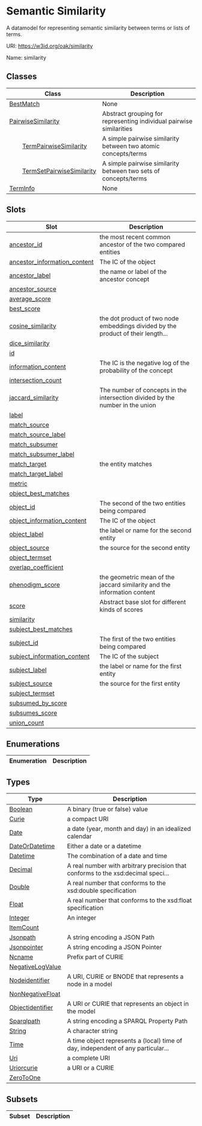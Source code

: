 # Semantic Similarity

A datamodel for representing semantic similarity between terms or lists of terms.

URI: https://w3id.org/oak/similarity

Name: similarity



## Classes

| Class | Description |
| --- | --- |
| [BestMatch](BestMatch.md) | None |
| [PairwiseSimilarity](PairwiseSimilarity.md) | Abstract grouping for representing individual pairwise similarities |
| &nbsp;&nbsp;&nbsp;&nbsp;&nbsp;&nbsp;&nbsp;&nbsp;[TermPairwiseSimilarity](TermPairwiseSimilarity.md) | A simple pairwise similarity between two atomic concepts/terms |
| &nbsp;&nbsp;&nbsp;&nbsp;&nbsp;&nbsp;&nbsp;&nbsp;[TermSetPairwiseSimilarity](TermSetPairwiseSimilarity.md) | A simple pairwise similarity between two sets of concepts/terms |
| [TermInfo](TermInfo.md) | None |



## Slots

| Slot | Description |
| --- | --- |
| [ancestor_id](ancestor_id.md) | the most recent common ancestor of the two compared entities |
| [ancestor_information_content](ancestor_information_content.md) | The IC of the object |
| [ancestor_label](ancestor_label.md) | the name or label of the ancestor concept |
| [ancestor_source](ancestor_source.md) |  |
| [average_score](average_score.md) |  |
| [best_score](best_score.md) |  |
| [cosine_similarity](cosine_similarity.md) | the dot product of two node embeddings divided by the product of their length... |
| [dice_similarity](dice_similarity.md) |  |
| [id](id.md) |  |
| [information_content](information_content.md) | The IC is the negative log of the probability of the concept |
| [intersection_count](intersection_count.md) |  |
| [jaccard_similarity](jaccard_similarity.md) | The number of concepts in the intersection divided by the number in the union |
| [label](label.md) |  |
| [match_source](match_source.md) |  |
| [match_source_label](match_source_label.md) |  |
| [match_subsumer](match_subsumer.md) |  |
| [match_subsumer_label](match_subsumer_label.md) |  |
| [match_target](match_target.md) | the entity matches |
| [match_target_label](match_target_label.md) |  |
| [metric](metric.md) |  |
| [object_best_matches](object_best_matches.md) |  |
| [object_id](object_id.md) | The second of the two entities being compared |
| [object_information_content](object_information_content.md) | The IC of the object |
| [object_label](object_label.md) | the label or name for the second entity |
| [object_source](object_source.md) | the source for the second entity |
| [object_termset](object_termset.md) |  |
| [overlap_coefficient](overlap_coefficient.md) |  |
| [phenodigm_score](phenodigm_score.md) | the geometric mean of the jaccard similarity and the information content |
| [score](score.md) | Abstract base slot for different kinds of scores |
| [similarity](similarity.md) |  |
| [subject_best_matches](subject_best_matches.md) |  |
| [subject_id](subject_id.md) | The first of the two entities being compared |
| [subject_information_content](subject_information_content.md) | The IC of the subject |
| [subject_label](subject_label.md) | the label or name for the first entity |
| [subject_source](subject_source.md) | the source for the first entity |
| [subject_termset](subject_termset.md) |  |
| [subsumed_by_score](subsumed_by_score.md) |  |
| [subsumes_score](subsumes_score.md) |  |
| [union_count](union_count.md) |  |


## Enumerations

| Enumeration | Description |
| --- | --- |


## Types

| Type | Description |
| --- | --- |
| [Boolean](Boolean.md) | A binary (true or false) value |
| [Curie](Curie.md) | a compact URI |
| [Date](Date.md) | a date (year, month and day) in an idealized calendar |
| [DateOrDatetime](DateOrDatetime.md) | Either a date or a datetime |
| [Datetime](Datetime.md) | The combination of a date and time |
| [Decimal](Decimal.md) | A real number with arbitrary precision that conforms to the xsd:decimal speci... |
| [Double](Double.md) | A real number that conforms to the xsd:double specification |
| [Float](Float.md) | A real number that conforms to the xsd:float specification |
| [Integer](Integer.md) | An integer |
| [ItemCount](ItemCount.md) |  |
| [Jsonpath](Jsonpath.md) | A string encoding a JSON Path |
| [Jsonpointer](Jsonpointer.md) | A string encoding a JSON Pointer |
| [Ncname](Ncname.md) | Prefix part of CURIE |
| [NegativeLogValue](NegativeLogValue.md) |  |
| [Nodeidentifier](Nodeidentifier.md) | A URI, CURIE or BNODE that represents a node in a model |
| [NonNegativeFloat](NonNegativeFloat.md) |  |
| [Objectidentifier](Objectidentifier.md) | A URI or CURIE that represents an object in the model |
| [Sparqlpath](Sparqlpath.md) | A string encoding a SPARQL Property Path |
| [String](String.md) | A character string |
| [Time](Time.md) | A time object represents a (local) time of day, independent of any particular... |
| [Uri](Uri.md) | a complete URI |
| [Uriorcurie](Uriorcurie.md) | a URI or a CURIE |
| [ZeroToOne](ZeroToOne.md) |  |


## Subsets

| Subset | Description |
| --- | --- |
